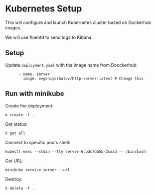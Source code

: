 # Kubernetes Setup

This will configure and launch Kubernetes cluster based on Dockerhub images.

We will use fluentd to send logs to Kibana.

## Setup

Update `deployment.yaml` with the image name from Doockerhub:

```
      - name: server
        image: evgeniyarbatov/http-server:latest # Change this
```

## Run with minikube

Create the deployment:

```
k create -f .
```

Get status:

```
k get all
```

Connect to specific pod's shell:

```
kubectl exec --stdin --tty server-6cbdc7db5b-2smzd -- /bin/bash
```

Get URL:

```
minikube service server --url
```

Destroy:

```
k delete -f .
```